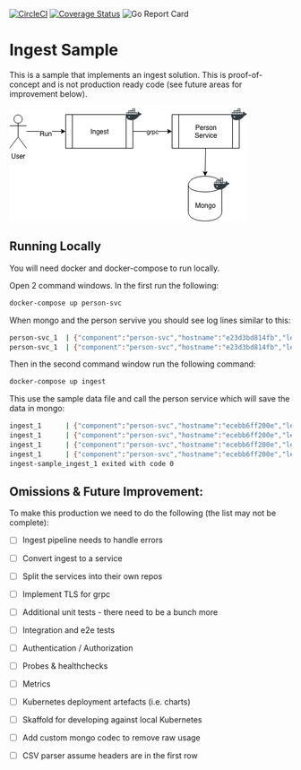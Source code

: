 [![CircleCI](https://circleci.com/gh/richardcase/ingest-sample.svg?style=svg)](https://circleci.com/gh/richardcase/ingest-sample) [![Coverage Status](https://coveralls.io/repos/github/richardcase/ingest-sample/badge.svg?branch=master)](https://coveralls.io/github/richardcase/ingest-sample?branch=master) ![Go Report Card](https://goreportcard.com/badge/github.com/richardcase/ingest-sample)

# Ingest Sample

This is a sample that implements an ingest solution. This is proof-of-concept and is not  production ready code (see future areas for improvement below).

![ingest](docs/ingest.png)

## Running Locally

You will need docker and docker-compose to run locally.

Open 2 command windows. In the first run the following:

```bash
docker-compose up person-svc
```
When mongo and the person servive you should see log lines similar to this:

```bash
person-svc_1  | {"component":"person-svc","hostname":"e23d3bd814fb","level":"debug","msg":"database URL is: mongodb://mongo:27017\n","time":"2019-03-03T08:57:59Z"}
person-svc_1  | {"component":"person-svc","hostname":"e23d3bd814fb","level":"info","msg":"started person service","time":"2019-03-03T08:57:59Z"}
```

Then in the second command window run the following command:

```bash
docker-compose up ingest
```

This use the sample data file and call the person service which will save the data in mongo:

```bash
ingest_1      | {"component":"person-svc","hostname":"ecebb6ff200e","level":"info","msg":"starting source worker","time":"2019-03-03T08:58:25Z"}
ingest_1      | {"component":"person-svc","hostname":"ecebb6ff200e","level":"info","msg":"starting workers","time":"2019-03-03T08:58:25Z"}
ingest_1      | {"component":"person-svc","hostname":"ecebb6ff200e","level":"debug","msg":"starting worker 0","time":"2019-03-03T08:58:25Z"}
ingest_1      | {"component":"person-svc","hostname":"ecebb6ff200e","level":"info","msg":"103 people save in 0 seconds","time":"2019-03-03T08:58:25Z"}
ingest-sample_ingest_1 exited with code 0
```

## Omissions & Future Improvement:

To make this production we need to do the following (the list may not be complete):

* [ ] Ingest pipeline needs to handle errors
* [ ] Convert ingest to a service
* [ ] Split the services into their own repos
* [ ] Implement TLS for grpc
* [ ] Additional unit tests - there need to be a bunch more
* [ ] Integration and e2e tests
* [ ] Authentication / Authorization
* [ ] Probes & healthchecks
* [ ] Metrics
* [ ] Kubernetes deployment artefacts (i.e. charts)
* [ ] Skaffold for developing against local Kubernetes
* [ ] Add custom mongo codec to remove raw usage
* [ ] CSV parser assume headers are in the first row

